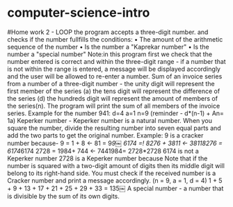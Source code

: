 # computer-science-intro
#Home work 2 - LOOP
the program accepts a three-digit number. and checks if the number fullfills the conditions:
• The amount of the arithmetic sequence of the number 
• Is the number a "Kaprekar number" 
• Is the number a "special number"
Note:in this program first we check that the number entered is correct and within the three-digit range - if a number that is not within the range is entered, a message will be displayed accordingly and the user will be allowed to re-enter a number.
Sum of an invoice series from a number of a three-digit number - 
the unity digit will represent the first member of the series (a) 
the tens digit will represent the difference of the series (d)
the hundreds digit will represent the amount of members of the series(n). 
The program will print the sum of all members of the invoice series.
Example for the number 941:
d=4 a=1 n=9
(reminder - d*(n-1) + An= 1a)
Keperker number - Keperker number is a natural number. When you square the number, divide the resulting number into seven equal parts and add the two parts to get the original number. Example: 9 is a cracker number because-
9 = 1 + 8 <- 81 = 9*9￼
6174 =! 8276 + 3811 <- 38118276 = 6174*6174
2728 = 1984+ 744 <- 7441984= 2728*2728
6174 is not a Keperker number 
2728 is a Keperker number because
Note that if the number is squared with a two-digit amount of digits then its middle digit will belong to its right-hand side. You must check if the received number is a Cracker number and print a message accordingly.
(n = 9, a = 1, d = 4)
1 + 5 + 9 + 13 + 17 + 21 + 25 + 29 + 33 = 135￼
A special number - a number that is divisible by the sum of its own digits.
